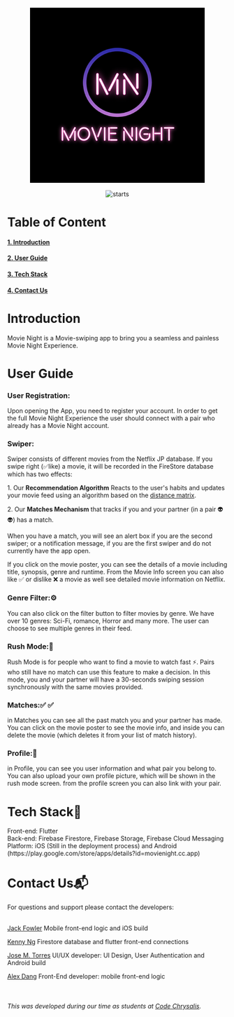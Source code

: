 
<p align="center"><img width="400" src="./client/assets/icons/icon-512x512-ios.png" alt="App logo"></p>

<p align="center">
<img  src="https://img.shields.io/github/stars/MovieNightCC/MovieNight" alt="starts">
</p>
<h1>Table of Content</h1>
<h4><a href="#intro"> 1. Introduction </a></h4>
<h4><a href="#user_guide"> 2. User Guide </a></h4>
<h4><a href="#tech_stack"> 3. Tech Stack </a></h4>
<h4><a href="#contacts">4. Contact Us </a></h4>
<h1 id="intro">Introduction</h1>
Movie Night is a Movie-swiping app to bring you a seamless and painless Movie Night Experience.

<h1 id="user_guide">User Guide</h1>
<h3><b>User Registration:</b></h3>
Upon opening the App, you need to register your account. In order to get the full Movie Night Experience the user should connect with a pair who already has a Movie Night account.
<h3><b>Swiper:</b></h3>
Swiper consists of different movies from the Netflix JP database. If you swipe right (✅like) a movie, it will be recorded in the FireStore database which has two effects: 
<br>
<p>  1. Our <b>Recommendation Algorithm</b> Reacts to the user's habits and updates your movie feed using an algorithm based on the <a href="https://en.wikipedia.org/wiki/Distance_matrix">distance matrix</a>.
<p>  2. Our <b>Matches Mechanism</b> that tracks if you and your partner (in a pair 👽👽) has a match.

When you have a match, you will see an alert box if you are the second swiper; or a notification message, if you are the first swiper and do not currently have the app open.

If you click on the movie poster, you can see the details of a movie including title, synopsis, genre and runtime. From the Movie Info screen you can also like ✅ or dislike ❌ a movie as well see detailed movie information on Netflix.

<h3><b>Genre Filter:⚙️</b></h3>
You can also click on the filter button to filter movies by genre. We have over 10 genres: Sci-Fi, romance, Horror and many more. The user can choose to see multiple genres in their feed.
<h3><b>Rush Mode:🚄</b></h3>
Rush Mode is for people who want to find a movie to watch fast ⚡️. Pairs who still have no match can use this feature to make a decision. In this mode, you and your partner will have a 30-seconds swiping session synchronously with the same movies provided.
<h3><b>Matches:✅ ✅</b></h3>
in Matches you can see all the past match you and your partner has made. You can click on the movie poster to see the movie info, and inside you can delete the  movie (which deletes it from your list of match history).
<h3><b>Profile:🙂</b></h3>
in Profile, you can see you user information and what pair you belong to. You can also upload your own profile picture, which will be shown in the rush mode screen. from the profile screen you can also link with your pair.
<h1 id="tech_stack">Tech Stack📱</h1>
Front-end: Flutter <br>
Back-end: Firebase Firestore, Firebase Storage, Firebase Cloud Messaging
Platform: iOS (Still in the deployment process) and Android (https://play.google.com/store/apps/details?id=movienight.cc.app)

<h1 id="contacts">Contact Us📬</h1>
For questions and support please contact the developers: <br><br>
<p><a href="https://github.com/OnigiriJack">Jack Fowler</a> 
Mobile front-end logic and iOS build
</p>
<p> 
<a href="https://github.com/kenny01123">Kenny  Ng</a>
Firestore database and flutter front-end connections
</p>
<p> <a href="https://github.com/dhequex">Jose M. Torres</a> UI/UX developer: UI Design, User Authentication and Android build
</p>
<p> <a href="https://github.com/alexdang1993374">Alex Dang</a> Front-End developer: mobile front-end logic
</p>

<br>
<h6>This was developed during our time as students at <a href="https://github.com/codechrysalis">Code Chrysalis</a>.</h6>
